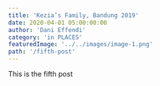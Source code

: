 ```yaml
---
title: 'Kezia’s Family, Bandung 2019'
date: 2020-04-01 05:00:00:00
author: 'Dani Effendi'
category: 'in PLACES'
featuredImage: '../../images/image-1.png'
path: '/fifth-post'
---
```


This is the fifth post